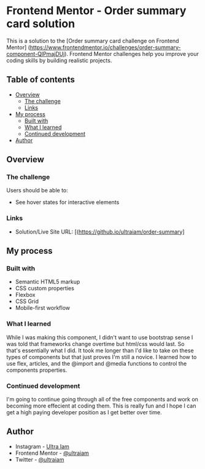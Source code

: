 # Frontend Mentor - Order summary card solution

This is a solution to the [Order summary card challenge on Frontend Mentor]
(https://www.frontendmentor.io/challenges/order-summary-component-QlPmajDUj). 
Frontend Mentor challenges help you improve your coding skills by building realistic projects. 

## Table of contents

- [Overview](#overview)
  - [The challenge](#the-challenge)
  - [Links](#links)
- [My process](#my-process)
  - [Built with](#built-with)
  - [What I learned](#what-i-learned)
  - [Continued development](#continued-development)
- [Author](#author)

## Overview

### The challenge

Users should be able to:

- See hover states for interactive elements

### Links

- Solution/Live Site URL: [(https://github.io/ultraiam/order-summary]

## My process

### Built with

- Semantic HTML5 markup
- CSS custom properties
- Flexbox
- CSS Grid
- Mobile-first workflow


### What I learned

While I was making this component, I didn't want to use bootstrap sense I was told that frameworks change overtime but html/css would last. So that's essentially what
I did. It took me longer than I'd like to take on these types of components but that just proves I'm still a novice. I learned how to use flex, articles, and 
the @import and @media functions to control the components properties. 


### Continued development

I'm going to continue going through all of the free components and work on becoming more effecient at coding them. This is really fun and I hope I can get a high
paying developer position as I get better over time.

## Author

- Instagram - [Ultra Iam ](https://www.instagram.com/ultraiam)
- Frontend Mentor - [@ultraiam](https://www.frontendmentor.io/profile/ultraiam)
- Twitter - [@ultraiam](https://www.twitter.com/ultraiam)

